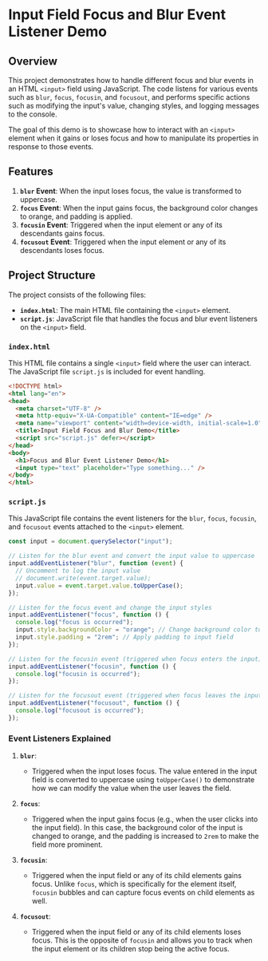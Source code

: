 # Input Field Focus and Blur Event Listener Demo

## Overview
This project demonstrates how to handle different focus and blur events in an HTML `<input>` field using JavaScript. The code listens for various events such as `blur`, `focus`, `focusin`, and `focusout`, and performs specific actions such as modifying the input's value, changing styles, and logging messages to the console.

The goal of this demo is to showcase how to interact with an `<input>` element when it gains or loses focus and how to manipulate its properties in response to those events.

## Features
1. **`blur` Event**: When the input loses focus, the value is transformed to uppercase.
2. **`focus` Event**: When the input gains focus, the background color changes to orange, and padding is applied.
3. **`focusin` Event**: Triggered when the input element or any of its descendants gains focus.
4. **`focusout` Event**: Triggered when the input element or any of its descendants loses focus.

## Project Structure
The project consists of the following files:

- **`index.html`**: The main HTML file containing the `<input>` element.
- **`script.js`**: JavaScript file that handles the focus and blur event listeners on the `<input>` field.

### `index.html`

This HTML file contains a single `<input>` field where the user can interact. The JavaScript file `script.js` is included for event handling.

```html
<!DOCTYPE html>
<html lang="en">
<head>
  <meta charset="UTF-8" />
  <meta http-equiv="X-UA-Compatible" content="IE=edge" />
  <meta name="viewport" content="width=device-width, initial-scale=1.0" />
  <title>Input Field Focus and Blur Demo</title>
  <script src="script.js" defer></script>
</head>
<body>
  <h1>Focus and Blur Event Listener Demo</h1>
  <input type="text" placeholder="Type something..." />
</body>
</html>
```

### `script.js`

This JavaScript file contains the event listeners for the `blur`, `focus`, `focusin`, and `focusout` events attached to the `<input>` element.

```javascript
const input = document.querySelector("input");

// Listen for the blur event and convert the input value to uppercase
input.addEventListener("blur", function (event) {
  // Uncomment to log the input value
  // document.write(event.target.value);
  input.value = event.target.value.toUpperCase();
});

// Listen for the focus event and change the input styles
input.addEventListener("focus", function () {
  console.log("focus is occurred");
  input.style.backgroundColor = "orange"; // Change background color to orange
  input.style.padding = "2rem"; // Apply padding to input field
});

// Listen for the focusin event (triggered when focus enters the input)
input.addEventListener("focusin", function () {
  console.log("focusin is occurred");
});

// Listen for the focusout event (triggered when focus leaves the input)
input.addEventListener("focusout", function () {
  console.log("focusout is occurred");
});
```

### Event Listeners Explained

1. **`blur`**:
   - Triggered when the input loses focus. The value entered in the input field is converted to uppercase using `toUpperCase()` to demonstrate how we can modify the value when the user leaves the field.

2. **`focus`**:
   - Triggered when the input gains focus (e.g., when the user clicks into the input field). In this case, the background color of the input is changed to orange, and the padding is increased to `2rem` to make the field more prominent.

3. **`focusin`**:
   - Triggered when the input field or any of its child elements gains focus. Unlike `focus`, which is specifically for the element itself, `focusin` bubbles and can capture focus events on child elements as well.

4. **`focusout`**:
   - Triggered when the input field or any of its child elements loses focus. This is the opposite of `focusin` and allows you to track when the input element or its children stop being the active focus.

